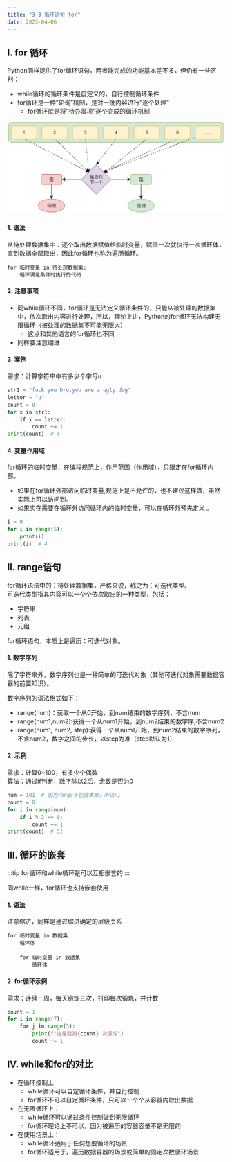 ```yaml
---
title: "3-3 循环语句 for"
date: 2023-04-06
---
```

## Ⅰ. for 循环
Python同样提供了for循环语句，两者能完成的功能基本差不多，但仍有一些区别：
- while循环的循环条件是自定义的，自行控制循环条件
- for循环是一种”轮询”机制，是对一批内容进行”逐个处理”
    - for循环就是将”待办事项”逐个完成的循环机制

![012](/img/python/base/012.png)

#### 1. 语法
从待处理数据集中：逐个取出数据赋值给临时变量，赋值一次就执行一次循环体，直到数据全部取出，因此for循环也称为遍历循环。

```
for 临时变量 in 待处理数据集: 
    循环满足条件时执行的代码
```

#### 2. 注意事项
- 同while循环不同，for循环是无法定义循环条件的，只能从被处理的数据集中，依次取出内容进行处理，所以，理论上讲，Python的for循环无法构建无限循环（被处理的数据集不可能无限大）
    - 这点和其他语言的for循环也不同
- 同样要注意缩进

#### 3. 案例
需求：计算字符串中有多少个字母u
```python
str1 = "fuck you bro,you are a ugly dog"
letter = "u"
count = 0
for x in str1:
    if x == letter:
        count += 1
print(count)  # 4
```
#### 4. 变量作用域
for循环的临时变量，在编程规范上，作用范围（作用域），只限定在for循环内部。  
- 如果在for循环外部访问临时变量,规范上是不允许的，也不建议这样做，虽然实际上可以访问到。
- 如果实在需要在循环外访问循环内的临时变量，可以在循环外预先定义 。
```python
i = 0
for i in range(5):
    print(i)
print(i)  # 4  
```

## Ⅱ. range语句
for循环语法中的：待处理数据集，严格来说，称之为：可迭代类型。  
可迭代类型指其内容可以一个个依次取出的一种类型，包括：
- 字符串
- 列表
- 元组  

for循环语句，本质上是遍历：可迭代对象。   

#### 1. 数字序列
除了字符串外，数字序列也是一种简单的可迭代对象（其他可迭代对象需要数据容器的前置知识）。 

数字序列的语法格式如下：  
- range(num)：获取一个从0开始，到num结束的数字序列，不含num
- range(num1,num2):获得一个从num1开始，到num2结束的数字序,不含num2
- range(num1, num2, step):获得一个从num1开始，到num2结束的数字序列，不含num2，数字之间的步长，以step为准（step默认为1）


#### 2. 示例
需求：计算0~100，有多少个偶数  
算法：通过if判断，数字除以2后，余数是否为0  
```python
num = 101  # 因为range不包含本身，所以+1
count = 0
for i in range(num):
    if i % 2 == 0:
        count += 1
print(count)  # 51
```

## Ⅲ. 循环的嵌套
:::tip
for循环和while循环是可以互相嵌套的
:::

同while一样，for循环也支持嵌套使用

#### 1. 语法
注意缩进，同样是通过缩进确定的层级关系
```
for 临时变量 in 数据集
    循环体

    for 临时变量 in 数据集
        循环体
```

#### 2. for循环示例
需求：连续一周，每天锻炼三次，打印每次锻炼，并计数
``` python
count = 1
for i in range(7):
    for j in range(3):
        print(f"这是我第{count} 次锻炼")
        count += 1
```

## Ⅳ. while和for的对比
- 在循环控制上
    - while循环可以自定循环条件，并自行控制
    - for循环不可以自定循环条件，只可以一个个从容器内取出数据
- 在无限循环上：
    - while循环可以通过条件控制做到无限循环
    - for循环理论上不可以，因为被遍历的容器容量不是无限的
- 在使用场景上：
    - while循环适用于任何想要循环的场景
    - for循环适用于，遍历数据容器的场景或简单的固定次数循环场景